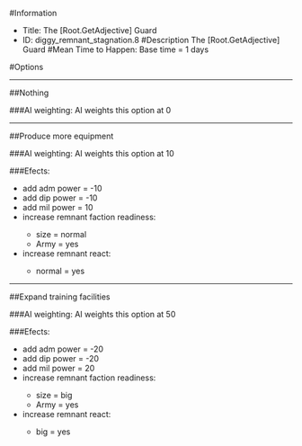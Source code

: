#Information
 - Title: The [Root.GetAdjective] Guard
 - ID: diggy_remnant_stagnation.8
#Description
The [Root.GetAdjective] Guard
#Mean Time to Happen:
Base time = 1 days

#Options

___
##Nothing

###AI weighting:
AI weights this option at 0


___
##Produce more equipment

###AI weighting:
AI weights this option at 10


###Efects:<ul><li>add adm power = -10</li><li>add dip power = -10</li><li>add mil power = 10</li><li>increase remnant faction readiness:</li><ul><li>size = normal</li><li>Army = yes</li></ul><li>increase remnant react:</li><ul><li>normal = yes</li></ul></ul>

___
##Expand training facilities

###AI weighting:
AI weights this option at 50


###Efects:<ul><li>add adm power = -20</li><li>add dip power = -20</li><li>add mil power = 20</li><li>increase remnant faction readiness:</li><ul><li>size = big</li><li>Army = yes</li></ul><li>increase remnant react:</li><ul><li>big = yes</li></ul></ul>
